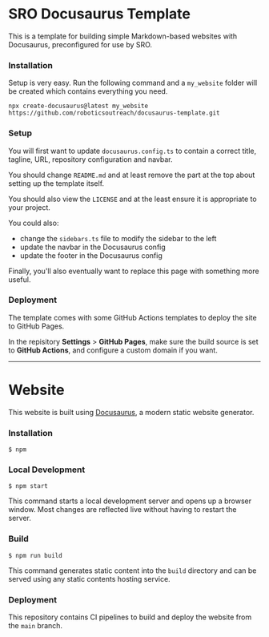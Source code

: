 # SRO Docusaurus Template

This is a template for building simple Markdown-based websites with Docusaurus, preconfigured for use by SRO.

### Installation

Setup is very easy. Run the following command and a `my_website` folder will be created which contains everything you need.

```
npx create-docusaurus@latest my_website https://github.com/roboticsoutreach/docusaurus-template.git
```

### Setup

You will first want to update `docusaurus.config.ts` to contain a correct title, tagline, URL, repository configuration and navbar.

You should change `README.md` and at least remove the part at the top about setting up the template itself.

You should also view the `LICENSE` and at the least ensure it is appropriate to your project.

You could also:

- change the `sidebars.ts` file to modify the sidebar to the left
- update the navbar in the Docusaurus config
- update the footer in the Docusaurus config

Finally, you'll also eventually want to replace this page with something more useful.

### Deployment

The template comes with some GitHub Actions templates to deploy the site to GitHub Pages.

In the repisitory **Settings** > **GitHub Pages**, make sure the build source is set to **GitHub Actions**, and configure a custom domain if you want.

---

# Website

This website is built using [Docusaurus](https://docusaurus.io/), a modern static website generator.

### Installation

```
$ npm
```

### Local Development

```
$ npm start
```

This command starts a local development server and opens up a browser window. Most changes are reflected live without having to restart the server.

### Build

```
$ npm run build
```

This command generates static content into the `build` directory and can be served using any static contents hosting service.

### Deployment

This repository contains CI pipelines to build and deploy the website from the `main` branch.
